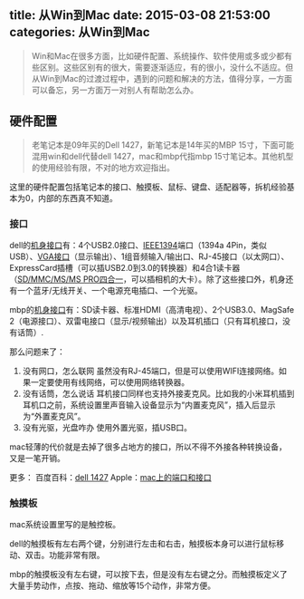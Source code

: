 title: 从Win到Mac
date: 2015-03-08 21:53:00
categories: 从Win到Mac
---

> Win和Mac在很多方面，比如硬件配置、系统操作、软件使用或多或少都有些区别。这些区别有的很大，需要逐渐适应，有的很小，没什么不适应。但从Win到Mac的过渡过程中，遇到的问题和解决的方法，值得分享，一方面可以备忘，另一方面万一对别人有帮助怎么办。

## 硬件配置

> 老笔记本是09年买的Dell 1427，新笔记本是14年买的MBP 15寸，下面可能混用win和dell代替dell 1427，mac和mbp代指mbp 15寸笔记本。其他机型的使用经验有限，不对的地方欢迎指出。

这里的硬件配置包括笔记本的接口、触摸板、鼠标、键盘、适配器等，拆机经验基本为0，内部的东西真不知道。

### 接口

dell的[机身接口](http://www.pcpop.com/doc/0/415/415338.shtml)有：4个USB2.0接口、[IEEE1394](http://zh.wikipedia.org/wiki/IEEE_1394)端口（1394a 4Pin，类似USB）、[VGA接口](http://baike.baidu.com/subview/10346/15379210.htm)（显示输出）、1组音频输入/输出口、RJ-45接口（以太网口）、ExpressCard插槽（可以插USB2.0到3.0的转换器）和4合1读卡器（[SD/MMC/MS/MS PRO四合一](http://baike.baidu.com/view/491187.htm)，可以插相机的大卡）。除了这些接口外，机身还有一个蓝牙/无线开关、一个电源充电插口、一个光驱。

mbp的[机身接口](http://notebook.pconline.com.cn/news/industry/1206/2821965_all.html)有：SD读卡器、标准HDMI（高清电视）、2个USB3.0、MagSafe 2（电源接口）、双雷电接口（显示/视频输出）以及耳机插口（只有耳机接口，没有话筒）.

那么问题来了：

1. 没有网口，怎么联网
    虽然没有RJ-45端口，但是可以使用WIFI连接网络。如果一定要使用有线网络，可以使用网络转换器。
2. 没有话筒，怎么说话
    耳机接口同样也支持外接麦克风。比如我的小米耳机插到耳机口之前，系统设置里声音输入设备显示为“内置麦克风”，插入后显示为“外置麦克风”。
3. 没有光驱，光盘咋办
    使用外置光驱，插USB口。

mac轻薄的代价就是去掉了很多占地方的接口，所以不得不外接各种转换设备，又是一笔开销。

更多：
百度百科：[dell 1427](http://baike.baidu.com/view/9618871.htm?fromtitle=%E6%88%B4%E5%B0%94Inspiron1427&fromid=6680989&type=syn)
Apple：[mac上的端口和接口](https://support.apple.com/zh-cn/HT201736)

### 触摸板

mac系统设置里写的是触控板。

dell的触摸板有左右两个键，分别进行左击和右击，触摸板本身可以进行鼠标移动、双击。功能非常有限。

mbp的触摸板没有左右键，可以按下去，但是没有左右键之分。而触摸板定义了大量手势动作，点按、拖动、缩放等15个动作，非常方便。




